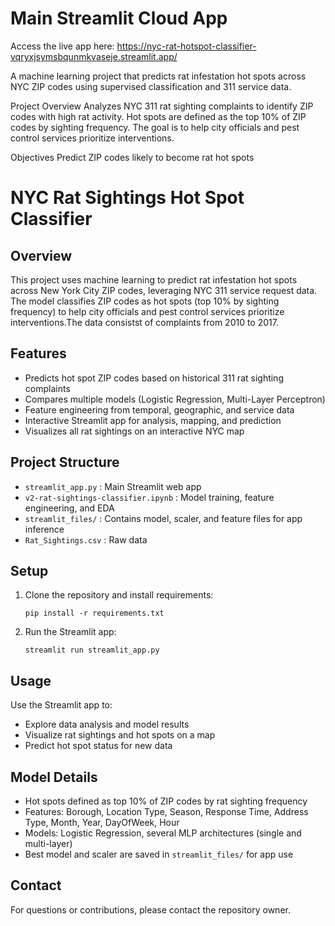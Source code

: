 # Main Streamlit Cloud App

Access the live app here: https://nyc-rat-hotspot-classifier-vqryxjsymsbqunmkvaseje.streamlit.app/

A machine learning project that predicts rat infestation hot spots across NYC ZIP codes using supervised classification and 311 service data.

Project Overview
Analyzes NYC 311 rat sighting complaints to identify ZIP codes with high rat activity. Hot spots are defined as the top 10% of ZIP codes by sighting frequency. The goal is to help city officials and pest control services prioritize interventions.

Objectives
Predict ZIP codes likely to become rat hot spots



NYC Rat Sightings Hot Spot Classifier
=====================================

Overview
--------
This project uses machine learning to predict rat infestation hot spots across New York City ZIP codes, leveraging NYC 311 service request data. The model classifies ZIP codes as hot spots (top 10% by sighting frequency) to help city officials and pest control services prioritize interventions.The data consistst of complaints from 2010 to 2017. 

Features
--------
- Predicts hot spot ZIP codes based on historical 311 rat sighting complaints
- Compares multiple models (Logistic Regression, Multi-Layer Perceptron)
- Feature engineering from temporal, geographic, and service data
- Interactive Streamlit app for analysis, mapping, and prediction
- Visualizes all rat sightings on an interactive NYC map

Project Structure
-----------------
- `streamlit_app.py` : Main Streamlit web app
- `v2-rat-sightings-classifier.ipynb` : Model training, feature engineering, and EDA
- `streamlit_files/` : Contains model, scaler, and feature files for app inference
- `Rat_Sightings.csv` : Raw data

Setup
-----
1. Clone the repository and install requirements:
	```
	pip install -r requirements.txt
	```
2. Run the Streamlit app:
	```
	streamlit run streamlit_app.py
	```

Usage
-----
Use the Streamlit app to:
- Explore data analysis and model results
- Visualize rat sightings and hot spots on a map
- Predict hot spot status for new data

Model Details
-------------
- Hot spots defined as top 10% of ZIP codes by rat sighting frequency
- Features: Borough, Location Type, Season, Response Time, Address Type, Month, Year, DayOfWeek, Hour
- Models: Logistic Regression, several MLP architectures (single and multi-layer)
- Best model and scaler are saved in `streamlit_files/` for app use

Contact
-------
For questions or contributions, please contact the repository owner.



